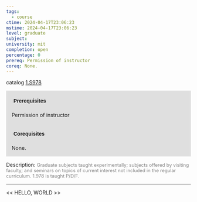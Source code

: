 ```yaml
---
tags:
  - course
ctime: 2024-04-17T23:06:23
mstime: 2024-04-17T23:06:23
level: graduate
subject: 
university: mit
completion: open
percentage: 0
prereq: Permission of instructor
coreq: None.
---
```


catalog [1.S978](http://student.mit.edu/catalog/m1c.html#1.S978)

<span style="display: block; padding: 15px; background-color: rgb(100, 100, 100, 0.2);"><font id="m_prereq329_0" style="display: block; font-family: Arial, sans-serif; font-weight: bold; padding: 5px">Prerequisites</font><br><span id="prereq329_0">Permission of instructor</span></span>
<span style="display: block; padding: 15px; background-color: rgb(100, 100, 100, 0.2);"><font id="m_coreq329_0" style="display: block; font-family: Arial, sans-serif; font-weight: bold; padding: 5px">Corequisites</font><br><span id="coreq329_0">None.</span></span>

<font style="">Description:</font>
<font style="color: grey; font-size: 0.8rem;">Graduate subjects taught experimentally; subjects offered by visiting faculty; and seminars on topics of current interest not included in the regular curriculum. 1.978 is taught P/D/F.</font>



---

<< HELLO, WORLD >>
